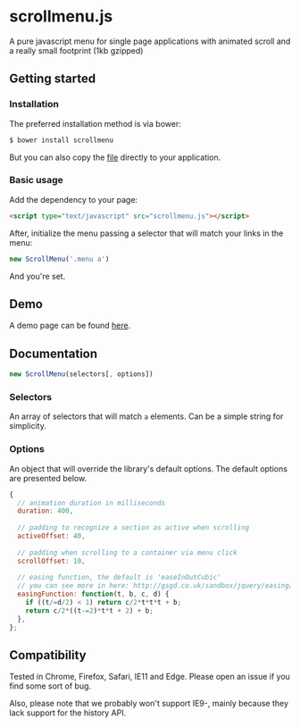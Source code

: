 # scrollmenu.js
A pure javascript menu for single page applications with animated scroll and a really small footprint (1kb gzipped)

## Getting started


### Installation

The preferred installation method is via bower:

```sh
$ bower install scrollmenu
```

But you can also copy the [file](https://raw.githubusercontent.com/denislins/scrollmenu/master/dist/scrollmenu.min.js) directly to your application.

### Basic usage

Add the dependency to your page:

```html
<script type="text/javascript" src="scrollmenu.js"></script>
```

After, initialize the menu passing a selector that will match your links in the menu:

```javascript
new ScrollMenu('.menu a')
```

And you're set.

## Demo

A demo page can be found [here](http://denislins.github.io/scrollmenu/).

## Documentation

```javascript
new ScrollMenu(selectors[, options])
```

### Selectors

An array of selectors that will match `a` elements. Can be a simple string for simplicity.

### Options

An object that will override the library's default options. The default options are presented below.

```javascript
{
  // animation duration in milliseconds
  duration: 400,
  
  // padding to recognize a section as active when scrolling
  activeOffset: 40,
  
  // padding when scrolling to a container via menu click
  scrollOffset: 10,
  
  // easing function, the default is 'easeInOutCubic'
  // you can see more in here: http://gsgd.co.uk/sandbox/jquery/easing/jquery.easing.1.3.js
  easingFunction: function(t, b, c, d) {
    if ((t/=d/2) < 1) return c/2*t*t*t + b;
    return c/2*((t-=2)*t*t + 2) + b;
  },
};
```

## Compatibility

Tested in Chrome, Firefox, Safari, IE11 and Edge. Please open an issue if you find some sort of bug.

Also, please note that we probably won't support IE9-, mainly because they lack support for the history API.
